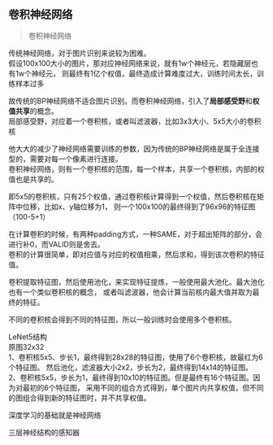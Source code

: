 <!--
2020-04-19 20:09:53
https://ae01.alicdn.com/kf/Haf4d3b0529ba47669bf69c7bfc71a5f1Y.png
机器学习
卷积神经网络学习
神经网络，包含传统BP神经网络、卷积神经网络等
主要介绍卷积神经网络的相关技能点
-->

## 卷积神经网络

> 卷积神经网络

传统神经网络，对于图片识别来说较为困难。  
假设100x100大小的图片，那对应神经网络来说，就有1w个神经元，若隐藏层也有1w个神经元，
则最终有1亿个权值，最终造成计算难度过大，训练时间太长，训练样本过多

故传统的BP神经网络不适合图片识别。而卷积神经网络，引入了**局部感受野**和**权值共享**的概念。  
局部感受野，对应着一个卷积核，或者叫滤波器，比如3x3大小、5x5大小的卷积核

他大大的减少了神经网络需要训练的参数，因为传统的BP神经网络是属于全连接型的，需要对每一个像素进行连接。  
卷积神经网络，则有一个卷积核的范围，每一个样本，共享一个卷积核，内部的权值也是共享的。

即5x5的卷积核，只有25个权值，通过卷积核计算得到一个权值，然后卷积核在矩阵中位移，比如x、y轴位移为1，
则一个100x100的最终得到了96x96的特征图（100-5+1）

在计算卷积的时候，有两种padding方式，一种SAME，对于超出矩阵的部分，会进行补0，而VALID则是舍去。  
卷积的计算很简单，即对应值与对应的权值相乘，然后求和，得到该次卷积的特征值。

卷积提取特征图，然后使用池化，来实现特征提炼，一般使用最大池化。最大池化也有一个类似卷积核的概念，
或者叫滤波器，他会计算当前核内最大值并取为最终的特征。

不同的卷积核会得到不同的特征图，所以一般训练时会使用多个卷积核。  

LeNet5结构  
原图32x32  
1、卷积核5x5、步长1，最终得到28x28的特征图，使用了6个卷积核，故最红为6个特征图。
然后池化，滤波器大小2x2，步长为2，最终得到14x14的特征图。
2、卷积核5x5，步长为1，最终得到10x10的特征图。但是最终有16个特征图。因为对最初的6个特征图，
采用不同的组合方式得到，单个图片内共享权值，但不同的图组合得到新的特征图时，并不共享权值。

深度学习的基础就是神经网络

三层神经结构的感知器